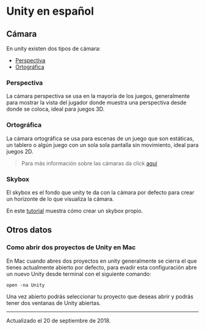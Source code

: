 # Unity en español

## Cámara

En unity existen dos tipos de cámara:

* [Perspectiva](#perspectiva)
* [Ortográfica](#ortogr%c3%a1fica)

### Perspectiva

La cámara perspectiva se usa en la mayoría de los juegos, generalmente para mostrar la vista del jugador donde muestra una perspectiva desde donde se coloca, ideal para juegos 3D.

### Ortográfica

La cámara ortográfica se usa para escenas de un juego que son estáticas, un tablero o algún juego con un sola sola pantalla sin movimiento, ideal para juegos 2D.

> Para más información sobre las cámaras da click [aquí](https://www.youtube.com/watch?v=xvyrzwwU1DE)

### Skybox

El skybox es el fondo que unity te da con la cámara por defecto para crear un horizonte de lo que visualiza la cámara.

En este [tutorial](https://www.youtube.com/watch?v=hZTa_kkuSTg) muestra cómo crear un skybox propio.

## Otros datos

### Como abrir dos proyectos de Unity en Mac

En Mac cuando abres dos proyectos en unity generalmente se cierra el que tienes actualmente abierto por defecto, para evadir esta configuración abre un nuevo Unity desde terminal con el siguiente comando:

```open -na Unity```

Una vez abierto podrás seleccionar tu proyecto que deseas abrir y podrás tener dos ventanas de Unity abiertas.

---

Actualizado el 20 de septiembre de 2018.